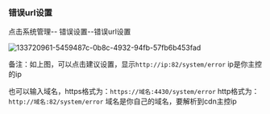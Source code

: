 ### 错误url设置

点击系统管理-- 错误设置--错误url设置

![133720961-5459487c-0b8c-4932-94fb-57fb6b453fad](https://user-images.githubusercontent.com/90588289/134861385-cafd840c-402d-49b2-af04-5132167d80e2.png)

备注：如上图，可以点击建议设置，显示```http://ip:82/system/error``` ip是你主控的ip

也可以输入域名，https格式为：```https://域名:4430/system/error``` http格式为：```http://域名:82/system/error``` 域名是你自己的域名，要解析到cdn主控ip
